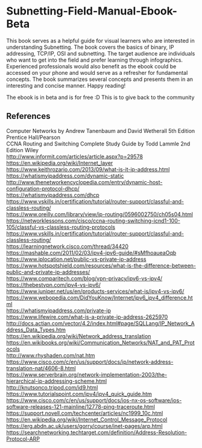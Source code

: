 # Subnetting-Field-Manual-Ebook-Beta

This book serves as a helpful guide for visual learners who are interested in understanding Subnetting. The book covers the
basics of binary, IP addressing, TCP/IP, OSI and subnetting. The target audience are individuals who want to get into the field 
and prefer learning through infographics. Experienced professionals would also benefit as the ebook could be accessed on your 
phone and would serve as a refresher for fundamental concepts. The book summarizes several concepts and presents them in an
interesting and concise manner. Happy reading!

The ebook is in beta and is for free :D 
This is to give back to the community

## References
Computer Networks by Andrew Tanenbaum and David Wetherall 5th Edition Prentice Hall/Pearson <br/>
CCNA Routing and Switching Complete Study Guide by Todd Lammle 2nd Edition Wiley <br/>
http://www.informit.com/articles/article.aspx?p=29578 <br/>
https://en.wikipedia.org/wiki/Internet_layer <br/>
https://www.keithrozario.com/2013/09/what-is-it-ip-address.html <br/>
https://whatismyipaddress.com/dynamic-static <br/>
http://www.thenetworkencyclopedia.com/entry/dynamic-host-configuration-protocol-dhcp/ <br/>
https://whatismyipaddress.com/dhcp <br/>
https://www.vskills.in/certification/tutorial/router-support/classful-and-classless-routing/ <br/>
https://www.oreilly.com/library/view/ip-routing/0596002750/ch05s04.html <br/>
https://networklessons.com/cisco/ccna-routing-switching-icnd1-100-105/classful-vs-classless-routing-protocols <br/>
https://www.vskills.in/certification/tutorial/router-support/classful-and-classless-routing/ <br/>
https://learningnetwork.cisco.com/thread/34420 <br/>
https://mashable.com/2011/02/03/ipv4-ipv6-guide/#sMfhoaueaOqb <br/>
https://www.iplocation.net/public-vs-private-ip-address <br/>
https://www.hotspotshield.com/resources/what-is-the-difference-between-public-and-private-ip-addresses/ <br/>
https://www.comparitech.com/blog/vpn-privacy/ipv6-vs-ipv4/ <br/>
https://thebestvpn.com/ipv4-vs-ipv6/ <br/>
https://www.juniper.net/us/en/products-services/what-is/ipv4-vs-ipv6/ <br/>
https://www.webopedia.com/DidYouKnow/Internet/ipv6_ipv4_difference.html <br/>
https://whatismyipaddress.com/private-ip <br/>
https://www.lifewire.com/what-is-a-private-ip-address-2625970 <br/>
http://docs.actian.com/vector/4.2/index.html#page/SQLLang/IP_Network_Address_Data_Types.htm <br/>
https://en.wikipedia.org/wiki/Network_address_translation <br/>
https://en.wikibooks.org/wiki/Communication_Networks/NAT_and_PAT_Protocols <br/>
http://www.rhyshaden.com/nat.htm <br/>
https://www.cisco.com/c/en/us/support/docs/ip/network-address-translation-nat/4606-8.html <br/>
https://www.serverbrain.org/network-implementation-2003/the-hierarchical-ip-addressing-scheme.html <br/>
http://knutsonco.tripod.com/id9.html <br/>
https://www.tutorialspoint.com/ipv4/ipv4_quick_guide.htm <br/>
https://www.cisco.com/c/en/us/support/docs/ios-nx-os-software/ios-software-releases-121-mainline/12778-ping-traceroute.html <br/>
https://support.novell.com/techcenter/articles/nc1999_10c.html <br/>
https://en.wikipedia.org/wiki/Internet_Control_Message_Protocol <br/>
https://erg.abdn.ac.uk/users/gorry/course/inet-pages/arp.html <br/>
https://searchnetworking.techtarget.com/definition/Address-Resolution-Protocol-ARP <br/>


